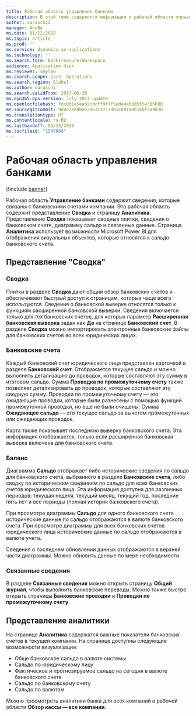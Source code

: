 ```yaml
---
title: Рабочая область управления банками
description: В этой теме содержится информация о рабочей области управления банками. В этой рабочей области отображаются сведения, которые связаны с банковскими счетами компании, представление сводки и страница аналитики. Представление сводки показывает сводные плитки, сведения о банковском счете, диаграмму сальдо и связанные данные. Страницы аналитики использует возможности Microsoft Power BI для отображения визуальных объектов, которые относятся к сальдо банковского счета.
author: saraschi2
manager: AnnBe
ms.date: 01/12/2018
ms.topic: article
ms.prod: ''
ms.service: dynamics-ax-applications
ms.technology: ''
ms.search.form: BankTreasurerWorkspace
audience: Application User
ms.reviewer: shylaw
ms.search.scope: Core, Operations
ms.search.region: Global
ms.author: saraschi
ms.search.validFrom: 2017-06-30
ms.dyn365.ops.version: July 2017 update
ms.openlocfilehash: fdc0d1e5ea02cdcff9f7f5ede4ab685f54365698
ms.sourcegitcommit: 9d4c7edd0ae2053c37c7d81cdd180b16bf3a9d3b
ms.translationtype: HT
ms.contentlocale: ru-RU
ms.lasthandoff: 05/15/2019
ms.locfileid: "1547964"
---
```

# <a name="bank-management-workspace"></a>Рабочая область управления банками

[!include [banner](../includes/banner.md)]

Рабочая область **Управление банками** содержит сведения, которые связаны с банковскими счетами компании. Эта рабочая область содержит представление **Сводка** и страницу **Аналитика**. Представление **Сводка** показывает сводные плитки, сведения о банковском счете, диаграмму сальдо и связанные данные. Страница **Аналитика** использует возможности Microsoft Power BI для отображения визуальных объектов, которые относятся к сальдо банковского счета.

## <a name="summary-view"></a>Представление "Сводка"

### <a name="summary"></a>Сводка

Плитки в разделе **Сводка** дают общий обзор банковских счетов и обеспечивают быстрый доступ к страницам, которые чаще всего используются. Сведения о банковской выверке относятся только к функциям расширенной банковской выверки. Сведения включается только для тех банковских счетов, для которых параметр **Расширенная банковская выверка** задан как **Да** на странице **Банковский счет**. В разделе **Сводка** можно импортировать электронные банковские файлы для банковских счетов во всех юридических лицах.

### <a name="bank-accounts"></a>Банковские счета

Каждый банковский счет юридического лица представлен карточкой в разделе **Банковский счет**. Отображается текущее сальдо и можно выполнить детализацию до проводок, которые составляют эту сумму в итоговом сальдо. Сумма **Проводка по промежуточному счету** также позволяет детализировать до проводок, которые составляют эту сводную сумму. Проводки по промежуточному счету — это ожидающие проводки, которые были разнесены с помощью функций промежуточной проводки, но еще не были очищены. Сумма **Ожидающее сальдо** — это текущее сальдо за вычетом промежуточных или ожидающих проводок.

Карта также показывает последнюю выверку банковского счета. Эта информация отображается, только если расширенная банковская выверка включена для банковского счета.

### <a name="balance"></a>Баланс

Диаграмма **Сальдо** отображает либо исторические сведения по сальдо для банковского счета, выбранного в разделе **Банковские счета**, либо сводку по историческим сведениям по сальдо для всех банковских счетов юридического лица. Эта информация доступна для различных периодов: текущая неделя, текущий месяц, текущий год, последние пять лет и все периоды (полная история банковского счета). 

При просмотре диаграммы **Сальдо** для одного банковского счета исторические данные по сальдо отображаются в валюте банковского счета. При просмотре диаграммы для всех банковских счетов юридического лица исторические данные по сальдо отображаются в валюте учета.

Сведения о последнем обновлении данных отображаются в верхней части диаграммы. Можно обновить данные по мере необходимости.

### <a name="related-information"></a>Связанные сведения

В разделе **Связанные сведения** можно открыть страницу **Общий журнал**, чтобы выполнить банковские переводы. Можно также быстро открыть страницы **Банковские проводки** и **Проводки по промежуточному счету**.

## <a name="analytics-view"></a>Представление аналитики

На странице **Аналитика** содержатся важные показатели банковских счетов в текущей компании. На странице доступны следующие возможности визуализации.

-   Обще банковское сальдо в валюте системы
-   Сальдо по юридическому лицу
-   Фактическое и прогнозируемое сальдо на сегодня в валюте банковского счета
-   Сальдо по банковскому счету
-   Сальдо по валютам

Можно просмотреть аналитики банка для всех компаний в рабочей области **Обзор кассы — все компании**.
